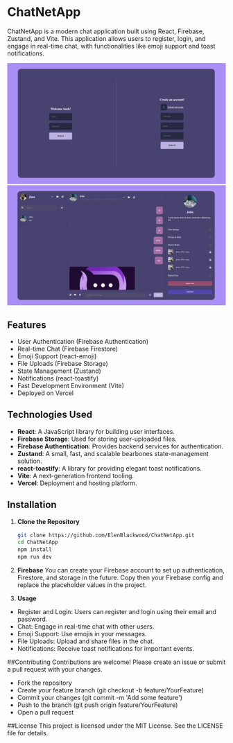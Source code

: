 # ChatNetApp

ChatNetApp is a modern chat application built using React, Firebase, Zustand, and Vite. This application allows users to register, login, and engage in real-time chat, with functionalities like emoji support and toast notifications.

![Screenshot](src/assets/homescreen.png)
![Screenshot](src/assets/chats.png)

## Features

- User Authentication (Firebase Authentication)
- Real-time Chat (Firebase Firestore)
- Emoji Support (react-emoji)
- File Uploads (Firebase Storage)
- State Management (Zustand)
- Notifications (react-toastify)
- Fast Development Environment (Vite)
- Deployed on Vercel

## Technologies Used

- **React**: A JavaScript library for building user interfaces.
- **Firebase Storage**: Used for storing user-uploaded files.
- **Firebase Authentication**: Provides backend services for authentication.
- **Zustand**: A small, fast, and scalable bearbones state-management solution.
- **react-toastify**: A library for providing elegant toast notifications.
- **Vite**: A next-generation frontend tooling.
- **Vercel**: Deployment and hosting platform.

## Installation

1. **Clone the Repository**

   ```bash
   git clone https://github.com/ElenBlackwood/ChatNetApp.git
   cd ChatNetApp
   npm install
   npm run dev

2. **Firebase**
   You can create your Firebase account to set up authentication, Firestore, and storage in the future.
   Copy then  your Firebase config and replace the placeholder values in the project.

3. **Usage**

- Register and Login: Users can register and login using their email and password.
- Chat: Engage in real-time chat with other users.
- Emoji Support: Use emojis in your messages.
- File Uploads: Upload and share files in the chat.
- Notifications: Receive toast notifications for important events.

##Contributing
Contributions are welcome! Please create an issue or submit a pull request with your changes.

- Fork the repository
- Create your feature branch (git checkout -b feature/YourFeature)
- Commit your changes (git commit -m 'Add some feature')
- Push to the branch (git push origin feature/YourFeature)
- Open a pull request

##License
This project is licensed under the MIT License. See the LICENSE file for details.
   

